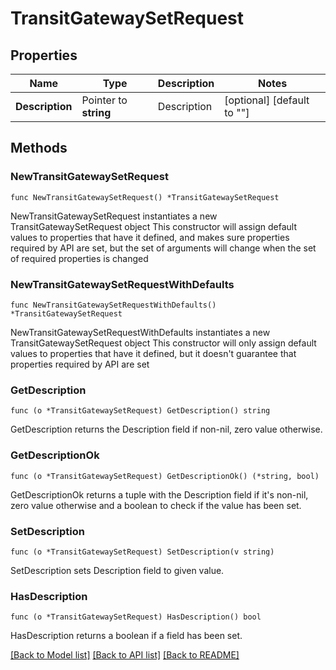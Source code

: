 # TransitGatewaySetRequest

## Properties

Name | Type | Description | Notes
------------ | ------------- | ------------- | -------------
**Description** | Pointer to **string** | Description | [optional] [default to ""]

## Methods

### NewTransitGatewaySetRequest

`func NewTransitGatewaySetRequest() *TransitGatewaySetRequest`

NewTransitGatewaySetRequest instantiates a new TransitGatewaySetRequest object
This constructor will assign default values to properties that have it defined,
and makes sure properties required by API are set, but the set of arguments
will change when the set of required properties is changed

### NewTransitGatewaySetRequestWithDefaults

`func NewTransitGatewaySetRequestWithDefaults() *TransitGatewaySetRequest`

NewTransitGatewaySetRequestWithDefaults instantiates a new TransitGatewaySetRequest object
This constructor will only assign default values to properties that have it defined,
but it doesn't guarantee that properties required by API are set

### GetDescription

`func (o *TransitGatewaySetRequest) GetDescription() string`

GetDescription returns the Description field if non-nil, zero value otherwise.

### GetDescriptionOk

`func (o *TransitGatewaySetRequest) GetDescriptionOk() (*string, bool)`

GetDescriptionOk returns a tuple with the Description field if it's non-nil, zero value otherwise
and a boolean to check if the value has been set.

### SetDescription

`func (o *TransitGatewaySetRequest) SetDescription(v string)`

SetDescription sets Description field to given value.

### HasDescription

`func (o *TransitGatewaySetRequest) HasDescription() bool`

HasDescription returns a boolean if a field has been set.


[[Back to Model list]](../README.md#documentation-for-models) [[Back to API list]](../README.md#documentation-for-api-endpoints) [[Back to README]](../README.md)


